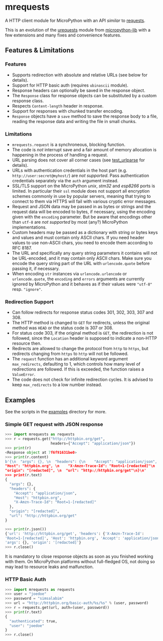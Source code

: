 # mrequests

A HTTP client module for MicroPython with an API *similar* to [requests].

This is an evolution of the [urequests] module from [micropython-lib] with a few
extensions and many fixes and convenience features.


## Features & Limitations

### Features

* Supports redirection with absolute and relative URLs (see below for details).
* Support for HTTP basic auth (requires `ubinascii` module).
* Response headers can optionally be saved in the response object.
* The `Response` class for response objects can be substituted by a custom
  response class.
* Respects `Content-length` header in response.
* Support for responses with chunked transfer encoding.
* `Response` objects have a `save` method to save the response body to
  a file, reading the response data and writing the file in small chunks.


### Limitations

- `mrequests.request` is a synchroneous, blocking function.
- The code is *not* interrupt save and a fair amount of memory allocation is
  happening in the process of handling a request.
- URL parsing does not cover all corner cases (see [test_urlparse] for details).
- URLs with authentication credentials in the host part (e.g.
  `http://user:secret@myhost/`) are *not supported*. Pass authentication
  credentials separately via the `auth` argument instead.
- SSL/TLS support on the MicroPython *unix*, *stm32* and *esp8266* ports is
  limited. In particular their `ssl` module does not support all encryption
  schemes commonly in use by popular servers, meaning that trying to connect
  to them via HTTPS will fail with various cryptic error messages.
- Request and JSON data may be passed in as bytes or strings and the request
  data will be encoded to bytes, if necessary, using the encoding given with
  the `encoding` parameter. But be aware that encodings other than `utf-8` are
  *not supported* by most (any?) MicroPython implementations.
- Custom headers may be passed as a dictionary with string or bytes keys and
  values and must contain only ASCII chars. If you need header values to use
  non-ASCII chars, you need to encode them according to RFC 8187.
- The URL and specifically any query string parameters it contains will not be
  URL-encoded, and it may contain only ASCII chars. Make sure you encode the
  query string part of the URL with `urlencode.quote` before passing it, if
  necessary.
- When encoding `str` instances via `urlencode.urlencode` or `urlencode.quote`,
  the `encoding` and `errors` arguments are currently ignored by MicroPython and
  it behaves as if their values were `"utf-8"` resp. `"ignore"`.


### Redirection Support

* Can follow redirects for response status codes 301, 302, 303, 307 and 308.
* The HTTP method is changed to `GET` for redirects, unless the original
  method was `HEAD` or the status code is 307 or 308.
* For status code 303, if the original method is `GET`, the redirection is not
  followed, since the `Location` header is supposed to indicate a non-HTTP
  resource then.
* Redirects are allowed to change the protocol from `http` to `https`,
  but redirects changing from `https` to `http` will not be followed.
* The `request` function has an additional keyword argument `max_redirects`,
  defaulting to 1, which controls how many level of redirections are followed.
  If this is exceeded, the function raises a `ValueError`.
* The code does not check for infinite redirection cycles. It is advised to
  keep `max_redirects` to a low number instead.


## Examples

See the scripts in the [examples](./examples) directory for more.

### Simple GET request with JSON response

```py
>>> import mrequests as requests
>>> r = requests.get("http://httpbin.org/get",
                     headers={"Accept": "application/json"})
>>> print(r)
<Response object at 7f6f91631be0>
>>> print(r.content)
b'{\n  "args": {}, \n  "headers": {\n    "Accept": "application/json", \n
"Host": "httpbin.org", \n    "X-Amzn-Trace-Id": "Root=1-[redacted]"\n  }, \n
"origin": "[redacted]", \n  "url": "http://httpbin.org/get"\n}\n'
>>> print(r.text)
{
  "args": {},
  "headers": {
    "Accept": "application/json",
    "Host": "httpbin.org",
    "X-Amzn-Trace-Id": "Root=1-[redacted]"
  },
  "origin": "[redacted]",
  "url": "http://httpbin.org/get"
}

>>> print(r.json())
{'url': 'http://httpbin.org/get', 'headers': {'X-Amzn-Trace-Id':
'Root=1-[redacted]', 'Host': 'httpbin.org', 'Accept': 'application/json'},
'args': {}, 'origin': '[redacted]'}
>>> r.close()
```

It is mandatory to close response objects as soon as you finished working with
them. On MicroPython platforms without full-fledged OS, not doing so may lead
to resource leaks and malfunction.


### HTTP Basic Auth

```py
>>> import mrequests as requests
>>> user = "joedoe"
>>> password = "simsalabim"
>>> url = "http://httpbin.org/basic-auth/%s/%s" % (user, password)
>>> r = requests.get(url, auth=(user, password))
>>> print(r.text)
{
  "authenticated": true,
  "user": "joedoe"
}
>>> r.close()
```

[micropython-lib]: https://github.com/micropython/micropython-lib
[requests]: https://github.com/psf/requests
[test_urlparse]: ./tests/test_urlparse.py
[urequests]: https://github.com/micropython/micropython-lib/blob/master/urequests/urequests.py
